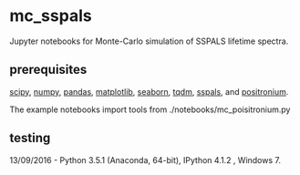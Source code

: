 # mc_sspals
Jupyter notebooks for Monte-Carlo simulation of SSPALS lifetime spectra.

## prerequisites

[scipy](https://www.scipy.org/), [numpy](http://www.numpy.org/), [pandas](http://pandas.pydata.org/), [matplotlib](http://matplotlib.org/), [seaborn](https://stanford.edu/~mwaskom/software/seaborn/), [tqdm](https://pypi.python.org/pypi/tqdm), [sspals](https://pypi.python.org/pypi/sspals), and [positronium](https://pypi.python.org/pypi/positronium).

The example notebooks import tools from ./notebooks/mc_poisitronium.py

## testing
13/09/2016 - Python 3.5.1 (Anaconda, 64-bit), IPython 4.1.2 , Windows 7.
